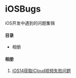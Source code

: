# iOSBugs

iOS开发中遇到的问题集锦

#### 目录

- 相册

#### 相册

1. [iOS14获取iCloud视频失败问题](./相册/iOS14获取iCloud视频失败问题.md)
   
   
